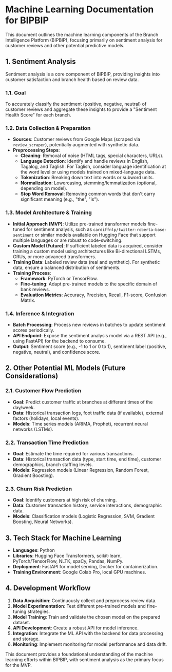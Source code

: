 # Machine Learning Documentation for BIPBIP

This document outlines the machine learning components of the Branch Intelligence Platform (BIPBIP), focusing primarily on sentiment analysis for customer reviews and other potential predictive models.

## 1. Sentiment Analysis

Sentiment analysis is a core component of BIPBIP, providing insights into customer satisfaction and branch health based on review data.

### 1.1. Goal

To accurately classify the sentiment (positive, negative, neutral) of customer reviews and aggregate these insights to provide a "Sentiment Health Score" for each branch.

### 1.2. Data Collection & Preparation

*   **Sources**: Customer reviews from Google Maps (scraped via `review_scraper`), potentially augmented with synthetic data.
*   **Preprocessing Steps**:
    *   **Cleaning**: Removal of noise (HTML tags, special characters, URLs).
    *   **Language Detection**: Identify and handle reviews in English, Tagalog, and Taglish. For Taglish, consider language identification at the word level or using models trained on mixed-language data.
    *   **Tokenization**: Breaking down text into words or subword units.
    *   **Normalization**: Lowercasing, stemming/lemmatization (optional, depending on model).
    *   **Stop Word Removal**: Removing common words that don't carry significant meaning (e.g., "the", "is").

### 1.3. Model Architecture & Training

*   **Initial Approach (MVP)**: Utilize pre-trained transformer models fine-tuned for sentiment analysis, such as `cardiffnlp/twitter-roberta-base-sentiment` or similar models available on Hugging Face that support multiple languages or are robust to code-switching.
*   **Custom Model (Future)**: If sufficient labeled data is acquired, consider training a custom model using architectures like Bi-directional LSTMs, GRUs, or more advanced transformers.
*   **Training Data**: Labeled review data (real and synthetic). For synthetic data, ensure a balanced distribution of sentiments.
*   **Training Process**:
    *   **Framework**: PyTorch or TensorFlow.
    *   **Fine-tuning**: Adapt pre-trained models to the specific domain of bank reviews.
    *   **Evaluation Metrics**: Accuracy, Precision, Recall, F1-score, Confusion Matrix.

### 1.4. Inference & Integration

*   **Batch Processing**: Process new reviews in batches to update sentiment scores periodically.
*   **API Endpoint**: Expose the sentiment analysis model via a REST API (e.g., using FastAPI) for the backend to consume.
*   **Output**: Sentiment score (e.g., -1 to 1 or 0 to 1), sentiment label (positive, negative, neutral), and confidence score.

## 2. Other Potential ML Models (Future Considerations)

### 2.1. Customer Flow Prediction

*   **Goal**: Predict customer traffic at branches at different times of the day/week.
*   **Data**: Historical transaction logs, foot traffic data (if available), external factors (holidays, local events).
*   **Models**: Time series models (ARIMA, Prophet), recurrent neural networks (LSTMs).

### 2.2. Transaction Time Prediction

*   **Goal**: Estimate the time required for various transactions.
*   **Data**: Historical transaction data (type, start time, end time), customer demographics, branch staffing levels.
*   **Models**: Regression models (Linear Regression, Random Forest, Gradient Boosting).

### 2.3. Churn Risk Prediction

*   **Goal**: Identify customers at high risk of churning.
*   **Data**: Customer transaction history, service interactions, demographic data.
*   **Models**: Classification models (Logistic Regression, SVM, Gradient Boosting, Neural Networks).

## 3. Tech Stack for Machine Learning

*   **Languages**: Python
*   **Libraries**: Hugging Face Transformers, scikit-learn, PyTorch/TensorFlow, NLTK, spaCy, Pandas, NumPy.
*   **Deployment**: FastAPI for model serving, Docker for containerization.
*   **Training Environment**: Google Colab Pro, local GPU machines.

## 4. Development Workflow

1.  **Data Acquisition**: Continuously collect and preprocess review data.
2.  **Model Experimentation**: Test different pre-trained models and fine-tuning strategies.
3.  **Model Training**: Train and validate the chosen model on the prepared dataset.
4.  **API Development**: Create a robust API for model inference.
5.  **Integration**: Integrate the ML API with the backend for data processing and storage.
6.  **Monitoring**: Implement monitoring for model performance and data drift.

This document provides a foundational understanding of the machine learning efforts within BIPBIP, with sentiment analysis as the primary focus for the MVP.